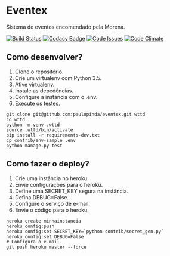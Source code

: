 # Eventex

Sistema de eventos encomendado pela Morena.

[![Build Status](https://travis-ci.org/paulopinda/eventex.svg?branch=master)](https://travis-ci.org/paulopinda/eventex)
[![Codacy Badge](https://api.codacy.com/project/badge/grade/88b3ce008eb84c3f89c6a88bfb31d517)](https://www.codacy.com/app/paulo-pinda/eventex)
[![Code Issues](https://www.quantifiedcode.com/api/v1/project/ac47d2ebea5b4156b8221946d240e9a2/badge.svg)](https://www.quantifiedcode.com/app/project/ac47d2ebea5b4156b8221946d240e9a2)
[![Code Climate](https://codeclimate.com/github/paulopinda/eventex/badges/gpa.svg)](https://codeclimate.com/github/paulopinda/eventex)

## Como desenvolver?

1. Clone o repositório.
2. Crie um virtualenv com Python 3.5. 
3. Ative virtualenv.
4. Instale as depedências.
5. Configure a instancia com o .env. 
6. Execute os testes.

```console
git clone git@github.com:paulopinda/eventex.git wttd 
cd wttd
python -m venv .wttd 
source .wttd/bin/activate
pip install -r requirements-dev.txt 
cp contrib/env-sample .env
python manage.py test 
```

## Como fazer o deploy?

1. Crie uma instância no heroku.
2. Envie configurações para o heroku.
3. Define uma SECRET_KEY segura na instância.
4. Defina DEBUG=False.
5. Configure o serviço de e-mail.
6. Envie o código para o heroku.

```console 
heroku create minhainstancia
heroku config:push
heroku config:set SECRET_KEY=`python contrib/secret_gen.py`
heroku config:set DEBUG=False 
# Configura o e-mail.
git push heroku master --force
```
